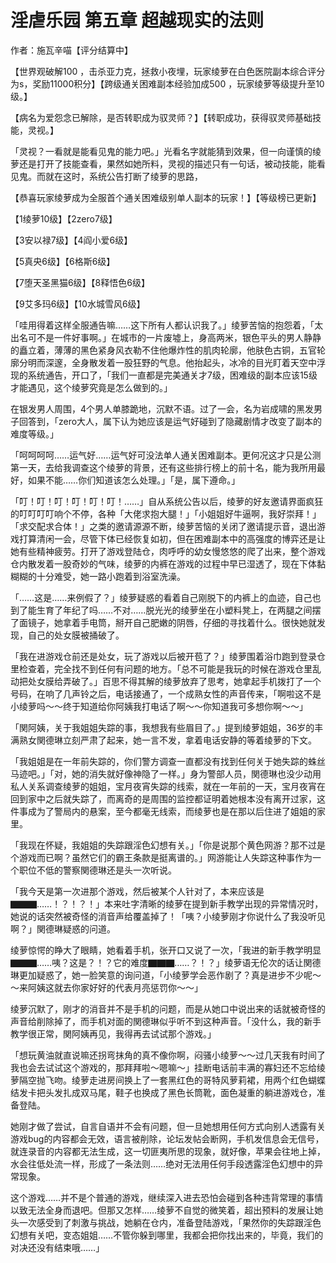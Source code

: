 # 淫虐乐园 第五章 超越现实的法则

作者：施瓦辛喵【评分结算中】

【世界观破解100 ，击杀亚力克，拯救小夜埋，玩家绫萝在白色医院副本综合评分为s，奖励11000积分】【跨级通关困难副本经验加成500 ，玩家绫萝等级提升至10级。】

【病名为爱怨念已解除，是否转职成为驭灵师？】【转职成功，获得驭灵师基础技能，灵视。】

「灵视？一看就是能看见鬼的能力吧。」光看名字就能猜到效果，但一向谨慎的绫萝还是打开了技能查看，果然如她所料，灵视的描述只有一句话，被动技能，能看见鬼。而就在这时，系统公告打断了绫萝的思路，

【恭喜玩家绫萝成为全服首个通关困难级别单人副本的玩家！】【等级榜已更新】

【1绫萝10级】【2zero7级】

【3安以禄7级】【4阎小爱6级】

【5真央6级】【6格斯6级】

【7堕天圣黑猫6级】【8释悟色6级】

【9艾多玛6级】【10水城雪风6级】

「哇用得着这样全服通告嘛……这下所有人都认识我了。」绫萝苦恼的抱怨着，「太出名可不是一件好事啊。」在城市的一片废墟上，身高两米，银色平头的男人静静的矗立着，薄薄的黑色紧身风衣勒不住他爆炸性的肌肉轮廓，他肤色古铜，五官轮廓分明而深邃，全身散发着一股狂野的气息。他抬起头，冰冷的目光盯着天空中浮现的系统通告，开口了，「我们一直都是完美通关才7级，困难级的副本应该15级才能遇见，这个绫萝究竟是怎么做到的。」

在银发男人周围，4个男人单膝跪地，沉默不语。过了一会，名为岩成啸的黑发男子回答到，「zero大人，属下认为她应该是运气好碰到了隐藏剧情才改变了副本的难度等级。」

「呵呵呵呵……运气好……运气好可没法单人通关困难副本。更何况这才只是公测第一天，去给我调查这个绫萝的背景，还有这些排行榜上的前十名，能为我所用最好，如果不能……你们知道该怎么处理。」「是，属下遵命。」

「叮！叮！叮！叮！叮！叮！……」自从系统公告以后，绫萝的好友邀请界面疯狂的叮叮叮叮响个不停，各种「大佬求抱大腿！」「小姐姐好牛逼啊，我好崇拜！」「求交配求合体！」之类的邀请源源不断，绫萝苦恼的关闭了邀请提示音，退出游戏打算清闲一会，尽管下体已经恢复如初，但在困难副本中的高强度的博弈还是让她有些精神疲劳。打开了游戏登陆仓，肉呼呼的幼女慢悠悠的爬了出来，整个游戏仓内散发着一股奇妙的气味，绫萝的内裤在游戏的过程中早已湿透了，现在下体黏糊糊的十分难受，她一路小跑着到浴室洗澡。

「……这是……来例假了？」绫萝疑惑的看着自己刚脱下的内裤上的血迹，自己也到了能生育了年纪了吗……不对……脱光光的绫萝坐在小塑料凳上，在两腿之间摆了面镜子，她拿着手电筒，掰开自己肥嫩的阴唇，仔细的寻找着什么。很快她就发现，自己的处女膜被捅破了。

「我在进游戏仓前还是处女，玩了游戏以后被开苞了？」绫萝围着浴巾跑到登录仓里检查着，完全找不到任何有问题的地方。「总不可能是我玩的时候在游戏仓里乱动把处女膜给弄破了。」百思不得其解的绫萝放弃了思考，她拿起手机拨打了一个号码，在响了几声铃之后，电话接通了，一个成熟女性的声音传来，「啊啦这不是小绫萝吗～～终于知道给你阿姨我打电话了啊～～你知道我可多想你啊～～」

「関阿姨，关于我姐姐失踪的事，我想我有些眉目了。」提到绫萝姐姐，36岁的丰满熟女関德琳立刻严肃了起来，她一言不发，拿着电话安静的等着绫萝的下文。

「我姐姐是在一年前失踪的，你们警方调查一直都没有找到任何关于她失踪的蛛丝马迹吧。」「对，她的消失就好像神隐了一样。」身为警部人员，関德琳也没少动用私人关系调查绫萝的姐姐，宝月夜宵失踪的线索，就在一年前的一天，宝月夜宵在回到家中之后就失踪了，而离奇的是周围的监控都证明着她根本没有离开过家，这件事成为了警局内的悬案，至今都毫无线索，而绫萝也是在那以后住进了姐姐的家里。

「我现在怀疑，我姐姐的失踪跟淫色幻想有关。」「你是说那个黄色网游？那不过是个游戏而已啊？虽然它们的霸王条款是挺离谱的。」网游能让人失踪这种事作为一个职位不低的警察関德琳还是头一次听说。

「我今天是第一次进那个游戏，然后被某个人针对了，本来应该是▇▇▇……！？！？！」本来吐字清晰的绫萝在提到新手教学出现的异常情况时，她说的话突然被奇怪的消音声给覆盖掉了！「咦？小绫萝刚才你说什么了我没听见啊？」関德琳疑惑的问道。

绫萝惊愕的睁大了眼睛，她看着手机，张开口又说了一次，「我进的新手教学明显▇▇▇……咦？这是？！？它的难度▇▇▇……？！？」绫萝语无伦次的话让関德琳更加疑惑了，她一脸笑意的询问道，「小绫萝学会恶作剧了？真是进步不少呢～～来阿姨这就去你家好好的代表月亮惩罚你～～」

绫萝沉默了，刚才的消音并不是手机的问题，而是从她口中说出来的话就被奇怪的声音给削除掉了，而手机对面的関德琳似乎听不到这种声音。「没什么，我的新手教学很正常，関阿姨再见，我得再去试试那个游戏。」

「想玩黄油就直说嘛还拐弯抹角的真不像你啊，闷骚小绫萝～～过几天我有时间了我也会去试试这个游戏的，那拜拜啦～嗯嘛～」挂断电话前丰满的寡妇还不忘给绫萝隔空抛飞吻。绫萝走进房间换上了一套黑红色的哥特风萝莉裙，用两个红色蝴蝶结发卡把头发扎成双马尾，鞋子也换成了黑色长筒靴，面色凝重的躺进游戏仓，准备登陆。

她刚才做了尝试，自言自语并不会有问题，但一旦她想用任何方式向别人透露有关游戏bug的内容都会无效，语言被削除，论坛发帖会断网，手机发信息会无信号，就连录音的内容都无法生成，这一切匪夷所思的现象，就好像，苹果会往地上掉，水会往低处流一样，形成了一条法则……绝对无法用任何手段透露淫色幻想中的异常现象。

这个游戏……并不是个普通的游戏，继续深入进去恐怕会碰到各种违背常理的事情以致无法全身而退吧。但那又怎样……绫萝不自觉的微笑着，超出预料的发展让她头一次感受到了刺激与挑战，她躺在仓内，准备登陆游戏，「果然你的失踪跟淫色幻想有关吧，变态姐姐……不管你躲到哪里，我都会把你找出来的，毕竟，我们的对决还没有结束哦……」

